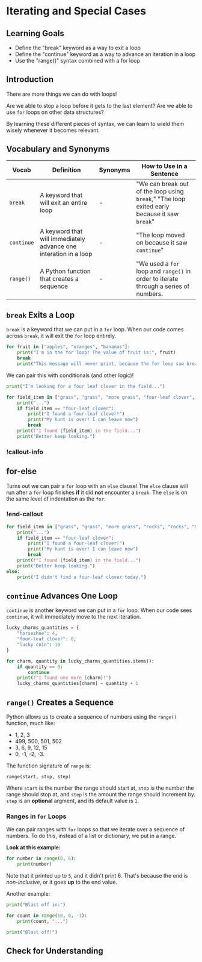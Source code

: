 # Iterating and Special Cases

## Learning Goals

- Define the "break" keyword as a way to exit a loop
- Define the "continue" keyword as a way to advance an iteration in a loop
- Use the "range()" syntax combined with a for loop

## Introduction

There are more things we can do with loops!

Are we able to stop a loop before it gets to the last element? Are we able to use `for` loops on other data structures?

By learning these different pieces of syntax, we can learn to wield them wisely whenever it becomes relevant.

## Vocabulary and Synonyms

| Vocab      | Definition                                                       | Synonyms | How to Use in a Sentence                                                                     |
| ---------- | ---------------------------------------------------------------- | -------- | -------------------------------------------------------------------------------------------- |
| `break`    | A keyword that will exit an entire loop                          | -        | "We can break out of the loop using `break`," "The loop exited early because it saw `break`" |
| `continue` | A keyword that will immediately advance one interation in a loop | -        | "The loop moved on because it saw `continue`"                                                |
| `range()`  | A Python function that creates a sequence                        | -        | "We used a `for` loop and `range()` in order to iterate through a series of numbers.         |

## `break` Exits a Loop

`break` is a keyword that we can put in a `for` loop. When our code comes across `break`, it will exit the `for` loop entirely.

```python
for fruit in ["apples", "oranges", "bananas"]:
    print("I'm in the for loop! The value of fruit is:", fruit)
    break
    print("This message will never print, because the for loop saw break before it saw me...")
```

We can pair this with conditionals (and other logic)!

```python
print("I'm looking for a four leaf clover in the field...")

for field_item in ["grass", "grass", "more grass", "four-leaf clover", "rocks", "rocks", "more rocks"]:
    print("...")
    if field_item == "four-leaf clover":
        print("I found a four-leaf clover!")
        print("My hunt is over! I can leave now")
        break
    print(f"I found {field_item} in the field...")
    print("Better keep looking.")
```

### !callout-info

## for-else

Turns out we can pair a `for` loop with an `else` clause! The `else` clause will run after a `for` loop finishes **if** it did **not** encounter a `break`. The `else` is on the same level of indentation as the `for`.

### !end-callout

```python
for field_item in ["grass", "grass", "more grass", "rocks", "rocks", "more rocks"]:
    print("...")
    if field_item == "four-leaf clover":
        print("I found a four-leaf clover!")
        print("My hunt is over! I can leave now")
        break
    print(f"I found {field_item} in the field...")
    print("Better keep looking.")
else:
    print("I didn't find a four-leaf clover today.")
```

## `continue` Advances One Loop

`continue` is another keyword we can put in a `for` loop. When our code sees `continue`, it will immediately move to the next iteration.

```python
lucky_charms_quantities = {
    "horseshoe": 4,
    "four-leaf clover": 0,
    "lucky coin": 10
}

for charm, quantity in lucky_charms_quantities.items():
    if quantity == 0:
        continue
    print(f"I found one more {charm}!")
    lucky_charms_quantities[charm] = quantity + 1
```

## `range()` Creates a Sequence

Python allows us to create a sequence of numbers using the `range()` function, much like:

- 1, 2, 3
- 499, 500, 501, 502
- 3, 6, 9, 12, 15
- 0, -1, -2, -3.

The function signature of `range` is:

```
range(start, stop, step)
```

Where `start` is the number the range should start at, `stop` is the number the range should stop at, and `step` is the amount the range should increment by. `step` is an **optional** argment, and its default value is `1`.

### Ranges in `for` Loops

We can pair ranges with `for` loops so that we iterate over a sequence of numbers. To do this, instead of a list or dictionary, we put in a range.

**Look at this example:**

```python
for number in range(0, 6):
    print(number)

```

Note that it printed up to `5`, and it didn't print 6. That's because the end is _non-inclusive_, or it goes **up** to the end value.

Another example:

```python
print("Blast off in:")

for count in range(10, 0, -1):
    print(count, "...")

print("Blast off!")
```

## Check for Understanding
